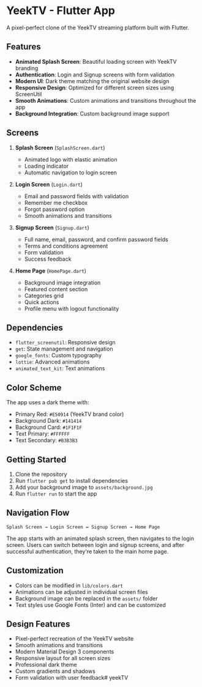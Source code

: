 # YeekTV - Flutter App

A pixel-perfect clone of the YeekTV streaming platform built with Flutter.

## Features

- **Animated Splash Screen**: Beautiful loading screen with YeekTV branding
- **Authentication**: Login and Signup screens with form validation
- **Modern UI**: Dark theme matching the original website design
- **Responsive Design**: Optimized for different screen sizes using ScreenUtil
- **Smooth Animations**: Custom animations and transitions throughout the app
- **Background Integration**: Custom background image support

## Screens

1. **Splash Screen** (`SplashScreen.dart`)
   - Animated logo with elastic animation
   - Loading indicator
   - Automatic navigation to login screen

2. **Login Screen** (`Login.dart`)
   - Email and password fields with validation
   - Remember me checkbox
   - Forgot password option
   - Smooth animations and transitions

3. **Signup Screen** (`Signup.dart`)
   - Full name, email, password, and confirm password fields
   - Terms and conditions agreement
   - Form validation
   - Success feedback

4. **Home Page** (`HomePage.dart`)
   - Background image integration
   - Featured content section
   - Categories grid
   - Quick actions
   - Profile menu with logout functionality

## Dependencies

- `flutter_screenutil`: Responsive design
- `get`: State management and navigation
- `google_fonts`: Custom typography
- `lottie`: Advanced animations
- `animated_text_kit`: Text animations

## Color Scheme

The app uses a dark theme with:
- Primary Red: `#E50914` (YeekTV brand color)
- Background Dark: `#141414`
- Background Card: `#1F1F1F`
- Text Primary: `#FFFFFF`
- Text Secondary: `#B3B3B3`

## Getting Started

1. Clone the repository
2. Run `flutter pub get` to install dependencies
3. Add your background image to `assets/background.jpg`
4. Run `flutter run` to start the app

## Navigation Flow

```
Splash Screen → Login Screen ↔ Signup Screen → Home Page
```

The app starts with an animated splash screen, then navigates to the login screen. Users can switch between login and signup screens, and after successful authentication, they're taken to the main home page.

## Customization

- Colors can be modified in `lib/colors.dart`
- Animations can be adjusted in individual screen files
- Background image can be replaced in the `assets/` folder
- Text styles use Google Fonts (Inter) and can be customized

## Design Features

- Pixel-perfect recreation of the YeekTV website
- Smooth animations and transitions
- Modern Material Design 3 components
- Responsive layout for all screen sizes
- Professional dark theme
- Custom gradients and shadows
- Form validation with user feedback#   y e e k T V  
 